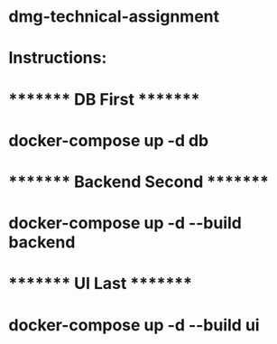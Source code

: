 # dmg-technical-assignment
# Instructions:
#
#  ******* DB First *******
#      docker-compose up -d db
#
#  ******* Backend Second *******
#      docker-compose up -d --build backend
#
#  ******* UI Last *******
#      docker-compose up -d --build ui
#
